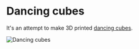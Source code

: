 # Dancing cubes

It's an attempt to make 3D printed [dancing cubes](https://www.youtube.com/results?search_query=dancing+cubes). 

![Dancing cubes](http://thingiverse-production-new.s3.amazonaws.com/renders/f6/f2/b9/2b/e9/068d6b63e2b377c1a9780a7d625d643f_preview_featured.jpg)